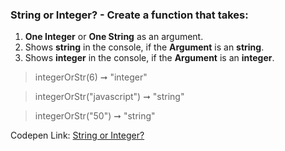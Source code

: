 ### String or Integer? - Create a function that takes: 

1. **One Integer** or **One String** as an argument. 
1. Shows **string** in the console, if the **Argument** is an **string**.
1. Shows **integer** in the console, if the **Argument** is an **integer**.

> integerOrStr(6) ➞ "integer"

> integerOrStr("javascript") ➞ "string"

> integerOrStr("50") ➞ "string"

Codepen Link: [String or Integer?](https://codepen.io/naveencoder/pen/xxKqZMZ?editors=0012)